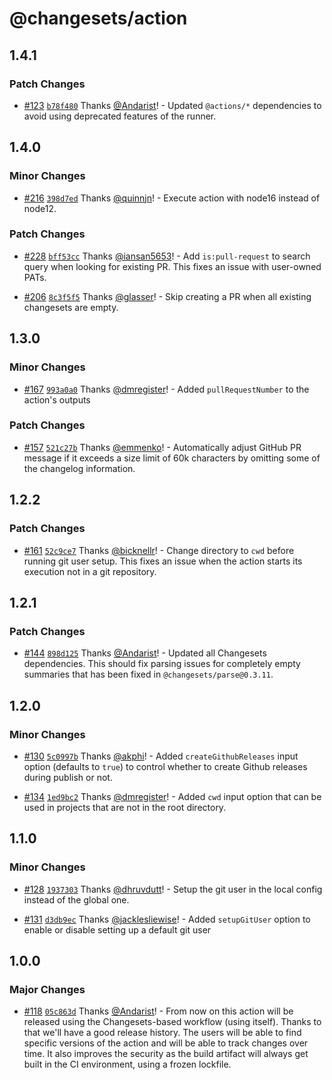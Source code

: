 # @changesets/action

## 1.4.1

### Patch Changes

- [#123](https://github.com/changesets/action/pull/123) [`b78f480`](https://github.com/changesets/action/commit/b78f48099899f0a853c5d9cd3feb21a5440babbd) Thanks [@Andarist](https://github.com/Andarist)! - Updated `@actions/*` dependencies to avoid using deprecated features of the runner.

## 1.4.0

### Minor Changes

- [#216](https://github.com/changesets/action/pull/216) [`398d7ed`](https://github.com/changesets/action/commit/398d7ed) Thanks [@quinnjn](https://github.com/quinnjn)! - Execute action with node16 instead of node12.

### Patch Changes

- [#228](https://github.com/changesets/action/pull/228) [`bff53cc`](https://github.com/changesets/action/commit/bff53cc50c1ebb33f8f558f9de2e0eb9a99230c6) Thanks [@iansan5653](https://github.com/iansan5653)! - Add `is:pull-request` to search query when looking for existing PR. This fixes an issue with user-owned PATs.

* [#206](https://github.com/changesets/action/pull/206) [`8c3f5f5`](https://github.com/changesets/action/commit/8c3f5f5637a95a2327e78d5dabcf357978aedcbb) Thanks [@glasser](https://github.com/glasser)! - Skip creating a PR when all existing changesets are empty.

## 1.3.0

### Minor Changes

- [#167](https://github.com/changesets/action/pull/167) [`993a0a0`](https://github.com/changesets/action/commit/993a0a090df78cee07481d3886dcd8b29deb9567) Thanks [@dmregister](https://github.com/dmregister)! - Added `pullRequestNumber` to the action's outputs

### Patch Changes

- [#157](https://github.com/changesets/action/pull/157) [`521c27b`](https://github.com/changesets/action/commit/521c27bf86ec53547d6a350d208fbbbc9d576fbc) Thanks [@emmenko](https://github.com/emmenko)! - Automatically adjust GitHub PR message if it exceeds a size limit of 60k characters by omitting some of the changelog information.

## 1.2.2

### Patch Changes

- [#161](https://github.com/changesets/action/pull/161) [`52c9ce7`](https://github.com/changesets/action/commit/52c9ce75d9d8a14ea2d75e4157b0c15b7a4ac313) Thanks [@bicknellr](https://github.com/bicknellr)! - Change directory to `cwd` before running git user setup. This fixes an issue when the action starts its execution not in a git repository.

## 1.2.1

### Patch Changes

- [#144](https://github.com/changesets/action/pull/144) [`898d125`](https://github.com/changesets/action/commit/898d125cee6ba00c6a11b6cadca512752c6c910c) Thanks [@Andarist](https://github.com/Andarist)! - Updated all Changesets dependencies. This should fix parsing issues for completely empty summaries that has been fixed in `@changesets/parse@0.3.11`.

## 1.2.0

### Minor Changes

- [#130](https://github.com/changesets/action/pull/130) [`5c0997b`](https://github.com/changesets/action/commit/5c0997b25e175ecf5e1723ba07210bbcea5d92fb) Thanks [@akphi](https://github.com/akphi)! - Added `createGithubReleases` input option (defaults to `true`) to control whether to create Github releases during publish or not.

* [#134](https://github.com/changesets/action/pull/134) [`1ed9bc2`](https://github.com/changesets/action/commit/1ed9bc24b7a56462c183eb815c8f4bdf0e2e5785) Thanks [@dmregister](https://github.com/dmregister)! - Added `cwd` input option that can be used in projects that are not in the root directory.

## 1.1.0

### Minor Changes

- [#128](https://github.com/changesets/action/pull/128) [`1937303`](https://github.com/changesets/action/commit/19373036c4bad4b0183344b6f2623a3b0e42da6c) Thanks [@dhruvdutt](https://github.com/dhruvdutt)! - Setup the git user in the local config instead of the global one.

* [#131](https://github.com/changesets/action/pull/131) [`d3db9ec`](https://github.com/changesets/action/commit/d3db9eceaf41d42c56d5370d504c86851627188f) Thanks [@jacklesliewise](https://github.com/jacklesliewise)! - Added `setupGitUser` option to enable or disable setting up a default git user

## 1.0.0

### Major Changes

- [#118](https://github.com/changesets/action/pull/118) [`05c863d`](https://github.com/changesets/action/commit/05c863d3f980125585016a593b5cb45b27d19c2c) Thanks [@Andarist](https://github.com/Andarist)! - From now on this action will be released using the Changesets-based workflow (using itself). Thanks to that we'll have a good release history. The users will be able to find specific versions of the action and will be able to track changes over time. It also improves the security as the build artifact will always get built in the CI environment, using a frozen lockfile.
